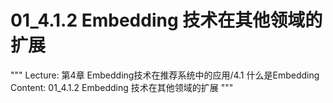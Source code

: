 # 01_4.1.2 Embedding 技术在其他领域的扩展

"""
Lecture: 第4章 Embedding技术在推荐系统中的应用/4.1 什么是Embedding
Content: 01_4.1.2 Embedding 技术在其他领域的扩展
"""

